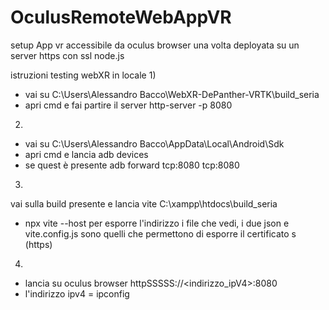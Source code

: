 # OculusRemoteWebAppVR
setup App vr accessibile da oculus browser una volta deployata su un server https con ssl node.js

istruzioni testing webXR in locale
1)
- vai su 
	C:\Users\Alessandro Bacco\WebXR-DePanther-VRTK\build_seria
- apri cmd e fai partire il server
	http-server -p 8080
2) 
- vai su 
	C:\Users\Alessandro Bacco\AppData\Local\Android\Sdk
- apri cmd e lancia
	adb devices
- se quest è presente
	adb forward tcp:8080 tcp:8080
3)
vai sulla build presente e lancia vite 
	C:\xampp\htdocs\build_seria
- npx vite --host per esporre l'indirizzo
i file che vedi, i due json e vite.config.js sono quelli che permettono
di esporre il certificato s (https)

4)
- lancia su oculus browser 
	httpSSSSS://<indirizzo_ipV4>:8080
- l'indirizzo ipv4 = ipconfig

